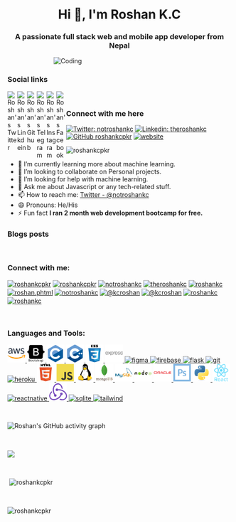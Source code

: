 
<h1 align="center">Hi 👋, I'm Roshan K.C</h1>
<h3 align="center">A passionate full stack web and mobile app developer from Nepal</h3>
<img align="right" alt="Coding" width="400" src="https://cdn.dribbble.com/users/1162077/screenshots/3848914/programmer.gif">
<br/>
<h3>Social links</h3>
<a href="https://twitter.com/notroshankc">
  <img align="left" alt="Roshan's Twitter" width="22px" src="https://cdn.jsdelivr.net/npm/simple-icons@v3/icons/twitter.svg" />
</a>
<a href="https://linkedin.com/in/theroshankc">
  <img align="left" alt="Roshan's Linkdein" width="22px" src="https://cdn.jsdelivr.net/npm/simple-icons@v3/icons/linkedin.svg" />
</a>
<a href="https://github.com/roshankcpkr">
  <img align="left" alt="Roshan's Github" width="22px" src="https://cdn.jsdelivr.net/npm/simple-icons@v3/icons/github.svg" />
</a>
<a href="https://t.me/yagami321">
  <img align="left" alt="Roshan's Telegram" width="22px" src="https://cdn.jsdelivr.net/npm/simple-icons@v3/icons/telegram.svg" />
</a>
<a href="https://instagram.com/notroshankc/">
  <img align="left" alt="Roshan's Instagram" width="22px" src="https://cdn.jsdelivr.net/npm/simple-icons@v3/icons/instagram.svg" />
</a>
<a href="https://www.facebook.com/roshan.phtml/">
  <img align="left" alt="Roshan's Facebook" width="22px" src="https://cdn.jsdelivr.net/npm/simple-icons@v3/icons/facebook.svg" />
</a>

<br/>

### Connect with me here
[![Twitter: notroshankc](https://img.shields.io/twitter/follow/notroshankc?style=social)](https://twitter.com/notroshankc)
[![Linkedin: theroshankc](https://img.shields.io/badge/-theroshankc-blue?style=flat-square&logo=Linkedin&logoColor=white&link=https://www.linkedin.com/in/theroshankc/)](https://www.linkedin.com/in/theroshankc/)
[![GitHub roshankcpkr](https://img.shields.io/github/followers/roshankcpkr?label=follow&style=social)](https://github.com/roshankcpkr)
[![website](https://img.shields.io/badge/PortfolioWebsite-roshankc.info.np-2648ff?style=flat-square&logo=google-chrome)](https://roshankc.info.np/)

<p align="left"> <img src="https://komarev.com/ghpvc/?username=roshankcpkr&label=Profile%20views&color=0e75b6&style=flat" alt="roshankcpkr" /> </p>

- 🌱 I’m currently learning more about machine learning.
- 👯 I’m looking to collaborate on Personal projects.
- 🤔 I’m looking for help with machine learning.
- 💬 Ask me about Javascript or any tech-related stuff.
- 📫 How to reach me: [Twitter - @notroshankc](https://twitter.com/notroshankc)
- 😄 Pronouns: He/His
- ⚡ Fun fact **I ran 2 month web development bootcamp for free.**

### Blogs posts
<!-- BLOG-POST-LIST:START -->
<!-- BLOG-POST-LIST:END -->
<br/>
<h3 align="left">Connect with me:</h3>
<p align="left">
<a href="https://codepen.io/roshankcpkr" target="blank"><img align="center" src="https://raw.githubusercontent.com/rahuldkjain/github-profile-readme-generator/master/src/images/icons/Social/codepen.svg" alt="roshankcpkr" height="30" width="40" /></a>
<a href="https://dev.to/roshankcpkr" target="blank"><img align="center" src="https://raw.githubusercontent.com/rahuldkjain/github-profile-readme-generator/master/src/images/icons/Social/devto.svg" alt="roshankcpkr" height="30" width="40" /></a>
<a href="https://twitter.com/notroshankc" target="blank"><img align="center" src="https://raw.githubusercontent.com/rahuldkjain/github-profile-readme-generator/master/src/images/icons/Social/twitter.svg" alt="notroshankc" height="30" width="40" /></a>
<a href="https://linkedin.com/in/theroshankc" target="blank"><img align="center" src="https://raw.githubusercontent.com/rahuldkjain/github-profile-readme-generator/master/src/images/icons/Social/linked-in-alt.svg" alt="theroshankc" height="30" width="40" /></a>
<a href="https://codesandbox.com/roshankc" target="blank"><img align="center" src="https://raw.githubusercontent.com/rahuldkjain/github-profile-readme-generator/master/src/images/icons/Social/codesandbox.svg" alt="roshankc" height="30" width="40" /></a>
<a href="https://fb.com/roshan.phtml" target="blank"><img align="center" src="https://raw.githubusercontent.com/rahuldkjain/github-profile-readme-generator/master/src/images/icons/Social/facebook.svg" alt="roshan.phtml" height="30" width="40" /></a>
<a href="https://instagram.com/notroshankc" target="blank"><img align="center" src="https://raw.githubusercontent.com/rahuldkjain/github-profile-readme-generator/master/src/images/icons/Social/instagram.svg" alt="notroshankc" height="30" width="40" /></a>
<a href="https://hashnode.com/@kcroshan" target="blank"><img align="center" src="https://raw.githubusercontent.com/rahuldkjain/github-profile-readme-generator/master/src/images/icons/Social/hashnode.svg" alt="@kcroshan" height="30" width="40" /></a>
<a href="https://medium.com/@kcroshan" target="blank"><img align="center" src="https://raw.githubusercontent.com/rahuldkjain/github-profile-readme-generator/master/src/images/icons/Social/medium.svg" alt="@kcroshan" height="30" width="40" /></a>
<a href="https://www.hackerrank.com/roshankc" target="blank"><img align="center" src="https://raw.githubusercontent.com/rahuldkjain/github-profile-readme-generator/master/src/images/icons/Social/hackerrank.svg" alt="roshankc" height="30" width="40" /></a>
<a href="https://www.leetcode.com/roshankc" target="blank"><img align="center" src="https://raw.githubusercontent.com/rahuldkjain/github-profile-readme-generator/master/src/images/icons/Social/leet-code.svg" alt="roshankc" height="30" width="40" /></a>
</p>
<br/>
<h3 align="left">Languages and Tools:</h3>
<p align="left"> <a href="https://aws.amazon.com" target="_blank" rel="noreferrer"> <img src="https://raw.githubusercontent.com/devicons/devicon/master/icons/amazonwebservices/amazonwebservices-original-wordmark.svg" alt="aws" width="40" height="40"/> </a> <a href="https://getbootstrap.com" target="_blank" rel="noreferrer"> <img src="https://raw.githubusercontent.com/devicons/devicon/master/icons/bootstrap/bootstrap-plain-wordmark.svg" alt="bootstrap" width="40" height="40"/> </a> <a href="https://www.cprogramming.com/" target="_blank" rel="noreferrer"> <img src="https://raw.githubusercontent.com/devicons/devicon/master/icons/c/c-original.svg" alt="c" width="40" height="40"/> </a> <a href="https://www.w3schools.com/cpp/" target="_blank" rel="noreferrer"> <img src="https://raw.githubusercontent.com/devicons/devicon/master/icons/cplusplus/cplusplus-original.svg" alt="cplusplus" width="40" height="40"/> </a> <a href="https://www.w3schools.com/css/" target="_blank" rel="noreferrer"> <img src="https://raw.githubusercontent.com/devicons/devicon/master/icons/css3/css3-original-wordmark.svg" alt="css3" width="40" height="40"/> </a> <a href="https://expressjs.com" target="_blank" rel="noreferrer"> <img src="https://raw.githubusercontent.com/devicons/devicon/master/icons/express/express-original-wordmark.svg" alt="express" width="40" height="40"/> </a> <a href="https://www.figma.com/" target="_blank" rel="noreferrer"> <img src="https://www.vectorlogo.zone/logos/figma/figma-icon.svg" alt="figma" width="40" height="40"/> </a> <a href="https://firebase.google.com/" target="_blank" rel="noreferrer"> <img src="https://www.vectorlogo.zone/logos/firebase/firebase-icon.svg" alt="firebase" width="40" height="40"/> </a> <a href="https://flask.palletsprojects.com/" target="_blank" rel="noreferrer"> <img src="https://www.vectorlogo.zone/logos/pocoo_flask/pocoo_flask-icon.svg" alt="flask" width="40" height="40"/> </a> <a href="https://git-scm.com/" target="_blank" rel="noreferrer"> <img src="https://www.vectorlogo.zone/logos/git-scm/git-scm-icon.svg" alt="git" width="40" height="40"/> </a> <a href="https://heroku.com" target="_blank" rel="noreferrer"> <img src="https://www.vectorlogo.zone/logos/heroku/heroku-icon.svg" alt="heroku" width="40" height="40"/> </a> <a href="https://www.w3.org/html/" target="_blank" rel="noreferrer"> <img src="https://raw.githubusercontent.com/devicons/devicon/master/icons/html5/html5-original-wordmark.svg" alt="html5" width="40" height="40"/> </a> <a href="https://developer.mozilla.org/en-US/docs/Web/JavaScript" target="_blank" rel="noreferrer"> <img src="https://raw.githubusercontent.com/devicons/devicon/master/icons/javascript/javascript-original.svg" alt="javascript" width="40" height="40"/> </a> <a href="https://www.linux.org/" target="_blank" rel="noreferrer"> <img src="https://raw.githubusercontent.com/devicons/devicon/master/icons/linux/linux-original.svg" alt="linux" width="40" height="40"/> </a> <a href="https://www.mongodb.com/" target="_blank" rel="noreferrer"> <img src="https://raw.githubusercontent.com/devicons/devicon/master/icons/mongodb/mongodb-original-wordmark.svg" alt="mongodb" width="40" height="40"/> </a> <a href="https://www.mysql.com/" target="_blank" rel="noreferrer"> <img src="https://raw.githubusercontent.com/devicons/devicon/master/icons/mysql/mysql-original-wordmark.svg" alt="mysql" width="40" height="40"/> </a> <a href="https://nodejs.org" target="_blank" rel="noreferrer"> <img src="https://raw.githubusercontent.com/devicons/devicon/master/icons/nodejs/nodejs-original-wordmark.svg" alt="nodejs" width="40" height="40"/> </a> <a href="https://www.oracle.com/" target="_blank" rel="noreferrer"> <img src="https://raw.githubusercontent.com/devicons/devicon/master/icons/oracle/oracle-original.svg" alt="oracle" width="40" height="40"/> </a> <a href="https://www.photoshop.com/en" target="_blank" rel="noreferrer"> <img src="https://raw.githubusercontent.com/devicons/devicon/master/icons/photoshop/photoshop-line.svg" alt="photoshop" width="40" height="40"/> </a> <a href="https://www.python.org" target="_blank" rel="noreferrer"> <img src="https://raw.githubusercontent.com/devicons/devicon/master/icons/python/python-original.svg" alt="python" width="40" height="40"/> </a> <a href="https://reactjs.org/" target="_blank" rel="noreferrer"> <img src="https://raw.githubusercontent.com/devicons/devicon/master/icons/react/react-original-wordmark.svg" alt="react" width="40" height="40"/> </a> <a href="https://reactnative.dev/" target="_blank" rel="noreferrer"> <img src="https://reactnative.dev/img/header_logo.svg" alt="reactnative" width="40" height="40"/> </a> <a href="https://redux.js.org" target="_blank" rel="noreferrer"> <img src="https://raw.githubusercontent.com/devicons/devicon/master/icons/redux/redux-original.svg" alt="redux" width="40" height="40"/> </a> <a href="https://www.sqlite.org/" target="_blank" rel="noreferrer"> <img src="https://www.vectorlogo.zone/logos/sqlite/sqlite-icon.svg" alt="sqlite" width="40" height="40"/> </a> <a href="https://tailwindcss.com/" target="_blank" rel="noreferrer"> <img src="https://www.vectorlogo.zone/logos/tailwindcss/tailwindcss-icon.svg" alt="tailwind" width="40" height="40"/> </a> </p>
<br/>
<p><img aling ="center" src="https://activity-graph.herokuapp.com/graph?username=roshankcpkr&&theme=xcode" alt="Roshan's GitHub activity graph"></p>
<br>
<p><a href="https://github.com/roshankcpkr">
  <img align="center" src="https://github-readme-stats.vercel.app/api/top-langs/?username=roshankcpkr&theme=light&hide_langs_below=1" />
</a></p>
<br/>
<p>&nbsp;<img align="center" src="https://github-readme-stats.vercel.app/api?username=roshankcpkr&show_icons=true&locale=en" alt="roshankcpkr" /></p>
<br/>
<p><img align="center" src="https://github-readme-streak-stats.herokuapp.com/?user=roshankcpkr&" alt="roshankcpkr" /></p>
<br/>

